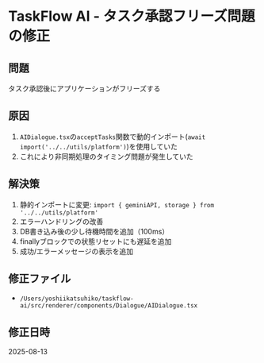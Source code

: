 # TaskFlow AI - タスク承認フリーズ問題の修正

## 問題
タスク承認後にアプリケーションがフリーズする

## 原因
1. `AIDialogue.tsx`の`acceptTasks`関数で動的インポート(`await import('../../utils/platform')`)を使用していた
2. これにより非同期処理のタイミング問題が発生していた

## 解決策
1. 静的インポートに変更: `import { geminiAPI, storage } from '../../utils/platform'`
2. エラーハンドリングの改善
3. DB書き込み後の少し待機時間を追加（100ms）
4. finallyブロックでの状態リセットにも遅延を追加
5. 成功/エラーメッセージの表示を追加

## 修正ファイル
- `/Users/yoshiikatsuhiko/taskflow-ai/src/renderer/components/Dialogue/AIDialogue.tsx`

## 修正日時
2025-08-13